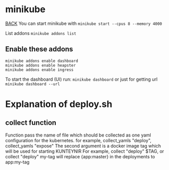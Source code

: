 # minikube

 [BACK](./../README.md)
You can start minikube with `minikube start --cpus 8 --memory 4000`

List addons
`minikube addons list`

## Enable these addons

```
minikube addons enable dashboard
minikube addons enable heapster
minikube addons enable ingress
```

To start the dashboard (UI) run:
`minikube dashboard` or just for getting url `minikube dashboard --url`

# Explanation of deploy.sh

## collect function
Function pass the name of file which should be collected as one yaml configuration for 
the kubernetes. for example, collect_yamls "deploy", collect_yamls "expose"
The second argument is a docker image tag which will be used for starting KUNTEYNIR
For example, collect "deploy" $TAG, or collect "deploy" my-tag will replace {app:master} in the deployments to app:my-tag

